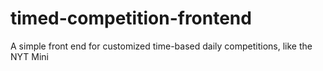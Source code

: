 # timed-competition-frontend
A simple front end for customized time-based daily competitions, like the NYT Mini

